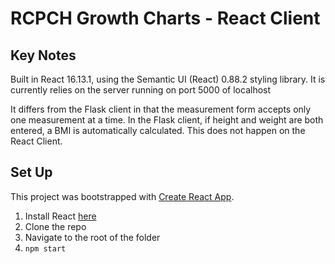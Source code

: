 

# RCPCH Growth Charts - React Client


## Key Notes
Built in React 16.13.1, using the Semantic UI (React) 0.88.2 styling library.
It is currently relies on the server running on port 5000 of localhost

It differs from the Flask client in that the measurement form accepts only one measurement at a time.
In the Flask client, if height and weight are both entered, a BMI is automatically calculated.
This does not happen on the React Client.

## Set Up
This project was bootstrapped with [Create React App](https://github.com/facebook/create-react-app).

1. Install React [here](https://reactjs.org/docs/getting-started.html)
2. Clone the repo
3. Navigate to the root of the folder
4. `npm start`